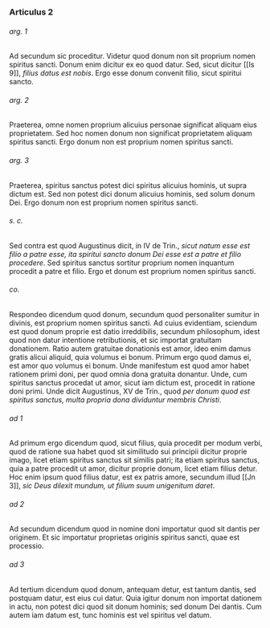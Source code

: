 ### Articulus 2

###### arg. 1
Ad secundum sic proceditur. Videtur quod donum non sit proprium nomen spiritus sancti. Donum enim dicitur ex eo quod datur. Sed, sicut dicitur [[Is 9]], *filius datus est nobis*. Ergo esse donum convenit filio, sicut spiritui sancto.

###### arg. 2
Praeterea, omne nomen proprium alicuius personae significat aliquam eius proprietatem. Sed hoc nomen donum non significat proprietatem aliquam spiritus sancti. Ergo donum non est proprium nomen spiritus sancti.

###### arg. 3
Praeterea, spiritus sanctus potest dici spiritus alicuius hominis, ut supra dictum est. Sed non potest dici donum alicuius hominis, sed solum donum Dei. Ergo donum non est proprium nomen spiritus sancti.

###### s. c.
Sed contra est quod Augustinus dicit, in IV de Trin., *sicut natum esse est filio a patre esse, ita spiritui sancto donum Dei esse est a patre et filio procedere*. Sed spiritus sanctus sortitur proprium nomen inquantum procedit a patre et filio. Ergo et donum est proprium nomen spiritus sancti.

###### co.
Respondeo dicendum quod donum, secundum quod personaliter sumitur in divinis, est proprium nomen spiritus sancti. Ad cuius evidentiam, sciendum est quod donum proprie est datio irreddibilis, secundum philosophum, idest quod non datur intentione retributionis, et sic importat gratuitam donationem. Ratio autem gratuitae donationis est amor, ideo enim damus gratis alicui aliquid, quia volumus ei bonum. Primum ergo quod damus ei, est amor quo volumus ei bonum. Unde manifestum est quod amor habet rationem primi doni, per quod omnia dona gratuita donantur. Unde, cum spiritus sanctus procedat ut amor, sicut iam dictum est, procedit in ratione doni primi. Unde dicit Augustinus, XV de Trin., quod *per donum quod est spiritus sanctus, multa propria dona dividuntur membris Christi*.

###### ad 1
Ad primum ergo dicendum quod, sicut filius, quia procedit per modum verbi, quod de ratione sua habet quod sit similitudo sui principii dicitur proprie imago, licet etiam spiritus sanctus sit similis patri; ita etiam spiritus sanctus, quia a patre procedit ut amor, dicitur proprie donum, licet etiam filius detur. Hoc enim ipsum quod filius datur, est ex patris amore, secundum illud [[Jn 3]], *sic Deus dilexit mundum, ut filium suum unigenitum daret*.

###### ad 2
Ad secundum dicendum quod in nomine doni importatur quod sit dantis per originem. Et sic importatur proprietas originis spiritus sancti, quae est processio.

###### ad 3
Ad tertium dicendum quod donum, antequam detur, est tantum dantis, sed postquam datur, est eius cui datur. Quia igitur donum non importat dationem in actu, non potest dici quod sit donum hominis; sed donum Dei dantis. Cum autem iam datum est, tunc hominis est vel spiritus vel datum.

